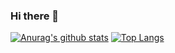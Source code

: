 ### Hi there 👋
[![Anurag's github stats](https://github-readme-stats.vercel.app/api?username=cyae&show_icons=true&theme=default&bg_color=90,#ff9191,#ff5291)](https://github.com/anuraghazra/github-readme-stats)
[![Top Langs](https://github-readme-stats.vercel.app/api/top-langs/?username=cyae&layout=compact)](https://github.com/anuraghazra/github-readme-stats)

<!--
**cyae/cyae** is a ✨ _special_ ✨ repository because its `README.md` (this file) appears on your GitHub profile.

Here are some ideas to get you started:

- 🔭 I’m currently working on ...
- 🌱 I’m currently learning ...
- 👯 I’m looking to collaborate on ...
- 🤔 I’m looking for help with ...
- 💬 Ask me about ...
- 📫 How to reach me: ...
- 😄 Pronouns: ...
- ⚡ Fun fact: ...
-->
